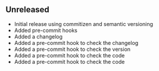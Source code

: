 ## Unreleased
- Initial release using commitizen and semantic versioning
- Added pre-commit hooks
- Added a changelog
- Added a pre-commit hook to check the changelog
- Added a pre-commit hook to check the version
- Added a pre-commit hook to check the code
- Added a pre-commit hook to check the code
